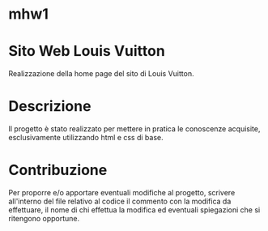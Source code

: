 # mhw1


# Sito Web Louis Vuitton
Realizzazione della home page del sito di Louis Vuitton.

# Descrizione
Il progetto è stato realizzato per mettere in pratica le conoscenze acquisite, esclusivamente utilizzando html e css di base.

# Contribuzione
Per proporre e/o apportare eventuali modifiche al progetto, scrivere all'interno del file relativo al codice il commento con la modifica da effettuare, il nome di chi effettua la modifica ed eventuali spiegazioni che si ritengono opportune.
